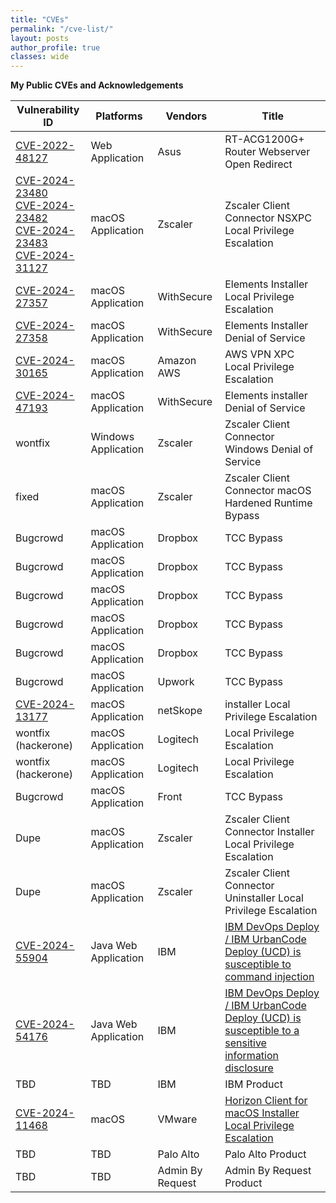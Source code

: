 ```yaml
---
title: "CVEs"
permalink: "/cve-list/"
layout: posts
author_profile: true
classes: wide
---
```



**My Public CVEs and Acknowledgements**

| Vulnerability ID | Platforms        | Vendors         | Title           |
|------------------|------------------|-----------------|-----------------|
| [CVE-2022-48127](https://www.cve.org/CVERecord?id=CVE-2022-48127) | Web Application | Asus | RT-ACG1200G+ Router Webserver Open Redirect |
| [CVE-2024-23480](https://www.cve.org/CVERecord?id=CVE-2024-23480) <br> [CVE-2024-23482](https://www.cve.org/CVERecord?id=CVE-2024-23482) <br> [CVE-2024-23483](https://www.cve.org/CVERecord?id=CVE-2024-23483) <br> [CVE-2024-31127](https://www.cve.org/CVERecord?id=CVE-2024-31127) | macOS Application | Zscaler | Zscaler Client Connector NSXPC Local Privilege Escalation |
| [CVE-2024-27357](https://www.cve.org/CVERecord?id=CVE-2024-27357) | macOS Application | WithSecure | Elements Installer Local Privilege Escalation |
| [CVE-2024-27358](https://www.cve.org/CVERecord?id=CVE-2024-27358) | macOS Application | WithSecure | Elements Installer Denial of Service |
| [CVE-2024-30165](https://www.cve.org/CVERecord?id=CVE-2024-30165) | macOS Application | Amazon AWS | AWS VPN XPC Local Privilege Escalation |
| [CVE-2024-47193](https://www.cve.org/CVERecord?id=CVE-2024-47193) | macOS Application | WithSecure | Elements installer Denial of Service |
| wontfix | Windows Application | Zscaler | Zscaler Client Connector Windows Denial of Service |
| fixed | macOS Application | Zscaler | Zscaler Client Connector macOS Hardened Runtime Bypass |
| Bugcrowd | macOS Application | Dropbox | TCC Bypass |
| Bugcrowd | macOS Application | Dropbox | TCC Bypass |
| Bugcrowd | macOS Application | Dropbox | TCC Bypass |
| Bugcrowd | macOS Application | Dropbox | TCC Bypass |
| Bugcrowd | macOS Application | Dropbox | TCC Bypass |
| Bugcrowd | macOS Application | Upwork | TCC Bypass |
| [CVE-2024-13177](https://www.cve.org/CVERecord?id=CVE-2024-13177) | macOS Application | netSkope | installer Local Privilege Escalation |
| wontfix (hackerone) | macOS Application | Logitech | Local Privilege Escalation |
| wontfix (hackerone) | macOS Application | Logitech | Local Privilege Escalation |
| Bugcrowd | macOS Application | Front | TCC Bypass |
| Dupe | macOS Application | Zscaler | Zscaler Client Connector Installer Local Privilege Escalation |
| Dupe | macOS Application | Zscaler | Zscaler Client Connector Uninstaller Local Privilege Escalation |
| [CVE-2024-55904](https://www.cve.org/CVERecord?id=CVE-2024-55904) | Java Web Application | IBM | [IBM DevOps Deploy / IBM UrbanCode Deploy (UCD) is susceptible to command injection](https://www.ibm.com/support/pages/node/7182841) |
| [CVE-2024-54176](https://www.cve.org/CVERecord?id=CVE-2024-54176) | Java Web Application | IBM | [IBM DevOps Deploy / IBM UrbanCode Deploy (UCD) is susceptible to a sensitive information disclosure](https://www.ibm.com/support/pages/node/7182840) |
| TBD | TBD | IBM | IBM Product |
| [CVE-2024-11468](https://www.cve.org/CVERecord?id=CVE-2024-11468) | macOS | VMware | [Horizon Client for macOS Installer Local Privilege Escalation](https://static.omnissa.com/sites/default/files/OMSA-2024-0002.pdf) |
| TBD | TBD | Palo Alto | Palo Alto Product |
| TBD | TBD | Admin By Request | Admin By Request Product |